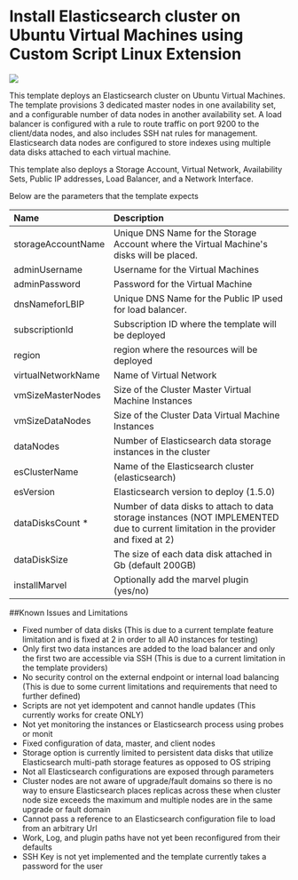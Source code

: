 # Install Elasticsearch cluster on Ubuntu Virtual Machines using Custom Script Linux Extension

<a href="https://azuredeploy.net/" target="_blank">
    <img src="http://azuredeploy.net/deploybutton.png"/>
</a>

This template deploys an Elasticsearch cluster on Ubuntu Virtual Machines.  The template provisions 3 dedicated master nodes in one availability set, and a configurable number of data nodes in another availability set.  A load balancer is configured with a rule to route traffic on port 9200 to the client/data nodes, and also includes SSH nat rules for management.  Elasticsearch data nodes are configured to store indexes using multiple data disks attached to each virtual machine.

This template also deploys a Storage Account, Virtual Network, Availability Sets, Public IP addresses, Load Balancer, and a Network Interface.

Below are the parameters that the template expects

| Name   | Description    |
|:--- |:---|
| storageAccountName  | Unique DNS Name for the Storage Account where the Virtual Machine's disks will be placed. |
| adminUsername  | Username for the Virtual Machines  |
| adminPassword  | Password for the Virtual Machine  |
| dnsNameforLBIP  | Unique DNS Name for the Public IP used for load balancer. |
| subscriptionId  | Subscription ID where the template will be deployed |
| region | region where the resources will be deployed |
| virtualNetworkName | Name of Virtual Network |
| vmSizeMasterNodes | Size of the Cluster Master Virtual Machine Instances |
| vmSizeDataNodes | Size of the Cluster Data Virtual Machine Instances |
| dataNodes | Number of Elasticsearch data storage instances in the cluster |
| esClusterName | Name of the Elasticsearch cluster (elasticsearch) |
| esVersion | Elasticsearch version to deploy (1.5.0) |
| dataDisksCount * | Number of data disks to attach to data storage instances (NOT IMPLEMENTED due to current limitation in the provider and fixed at 2) |
| dataDiskSize | The size of each data disk attached in Gb (default 200GB) |
| installMarvel | Optionally add the marvel plugin (yes/no)|



##Known Issues and Limitations
- Fixed number of data disks (This is due to a current template feature limitation and is fixed at 2 in order to all A0 instances for testing)
- Only first two data instances are added to the load balancer and only the first two are accessible via SSH (This is due to a current limitation in the template providers)
- No security control on the external endpoint or internal load balancing (This is due to some current limitations and requirements that need to further defined)
- Scripts are not yet idempotent and cannot handle updates (This currently works for create ONLY)
- Not yet monitoring the instances or Elasticsearch process using probes or monit
- Fixed configuration of data, master, and client nodes
- Storage option is currently limited to persistent data disks that utilize Elasticsearch multi-path storage features as opposed to OS striping
- Not all Elasticsearch configurations are exposed through parameters
- Cluster nodes are not aware of upgrade/fault domains so there is no way to ensure Elasticsearch places replicas across these when cluster node size exceeds the maximum and multiple nodes are in the same upgrade or fault domain
- Cannot pass a reference to an Elasticsearch configuration file to load from an arbitrary Url
- Work, Log, and plugin paths have not yet been reconfigured from their defaults
- SSH Key is not yet implemented and the template currently takes a password for the user
